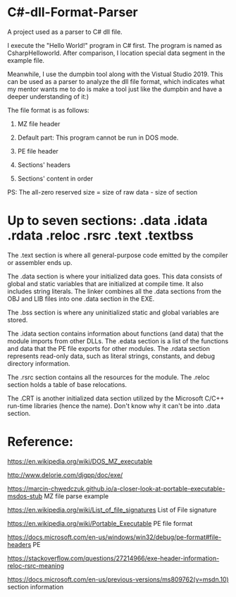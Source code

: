 # C#-dll-Format-Parser

A project used as a parser to C# dll file.

I execute the "Hello World!" program in C# first. The program is named as CsharpHelloworld. After comparison, I location special data segment in the example file.

Meanwhile, I use the dumpbin tool along with the Vistual Studio 2019. This can be used as a parser to analyze the dll file format, which indicates what my mentor wants me to do is make a tool just like the dumpbin and have a deeper understanding of it:)

The file format is as follows:

1. MZ file header

2. Default part: This program cannot be run in DOS mode.

3. PE file header

4. Sections' headers

5. Sections' content in order

PS: The all-zero reserved size = size of raw data - size of section

# Up to seven sections: .data .idata .rdata .reloc .rsrc .text .textbss

The .text section is where all general-purpose code emitted by the compiler or assembler ends up. 

The .data section is where your initialized data goes. This data consists of global and static variables that are initialized at compile time. It also includes string literals. The linker combines all the .data sections from the OBJ and LIB files into one .data section in the EXE.

The .bss section is where any uninitialized static and global variables are stored.

The .idata section contains information about functions (and data) that the module imports from other DLLs. The .edata section is a list of the functions and data that the PE file exports for other modules. The .rdata section represents read-only data, such as literal strings, constants, and debug directory information.

The .rsrc section contains all the resources for the module. The .reloc section holds a table of base relocations.

The .CRT is another initialized data section utilized by the Microsoft C/C++ run-time libraries (hence the name). Don't know why it can't be into .data section.


# Reference:

https://en.wikipedia.org/wiki/DOS_MZ_executable

http://www.delorie.com/djgpp/doc/exe/

https://marcin-chwedczuk.github.io/a-closer-look-at-portable-executable-msdos-stub MZ file parse example

https://en.wikipedia.org/wiki/List_of_file_signatures  List of File signature

https://en.wikipedia.org/wiki/Portable_Executable  PE file format

https://docs.microsoft.com/en-us/windows/win32/debug/pe-format#file-headers  PE

https://stackoverflow.com/questions/27214966/exe-header-information-reloc-rsrc-meaning

https://docs.microsoft.com/en-us/previous-versions/ms809762(v=msdn.10) section information
